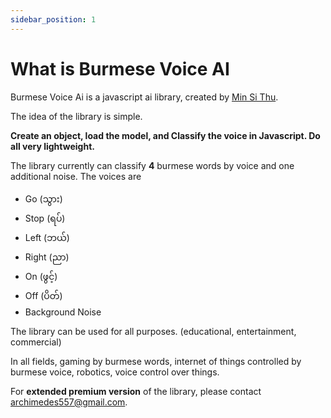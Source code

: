 ```yaml
---
sidebar_position: 1
---
```


# What is Burmese Voice AI

Burmese Voice Ai is a javascript ai library, created by [Min Si Thu](https://github.com/MinSiThu).

The idea of the library is simple.

**Create an object, load the model, and Classify the voice in Javascript. Do all very lightweight.**

The library currently can classify **4** burmese words by voice and one additional noise.
The voices are
- Go (သွား)
- Stop (ရပ်)
- Left (ဘယ်)
- Right (ညာ)
- On (ဖွင့်)
- Off (ပိတ်)
- Background Noise 

The library can be used for all purposes. (educational, entertainment, commercial)

In all fields, gaming by burmese words, internet of things controlled by burmese voice, robotics, voice control over things.

For **extended premium version** of the library, please contact [archimedes557@gmail.com](mailto:archimedes557@gmail.com).